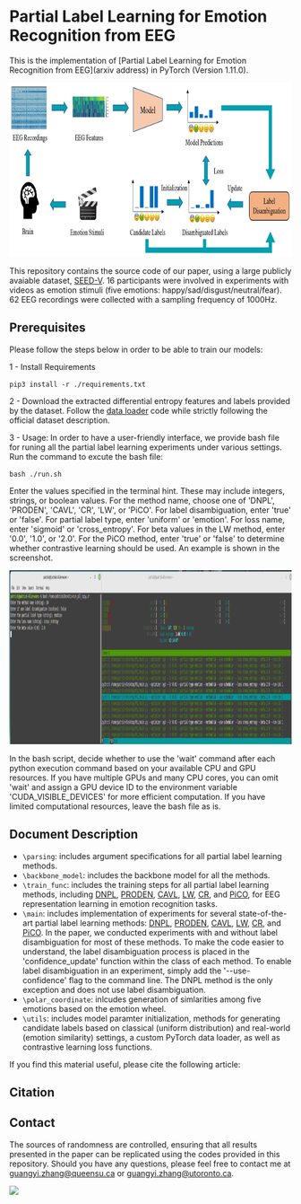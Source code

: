 # Partial Label Learning for Emotion Recognition from EEG
This is the implementation of [Partial Label Learning for Emotion Recognition from EEG](arxiv address) in PyTorch (Version 1.11.0).
<p align="center">
  <img 
    width="900"
    height="310"
    src="/framework.jpg"
  >
</p>



This repository contains the source code of our paper, using a large publicly avaiable dataset, [SEED-V](https://bcmi.sjtu.edu.cn/home/seed/seed-v.html). 16 participants were involved in experiments with videos as emotion stimuli (five emotions: happy/sad/disgust/neutral/fear). 62 EEG recordings were collected with a sampling frequency of 1000Hz.


## Prerequisites
Please follow the steps below in order to be able to train our models:


1 - Install Requirements

```
pip3 install -r ./requirements.txt
```

2 - Download the extracted differential entropy features and labels provided by the dataset. Follow the [data loader](./load_data.py) code while strictly following the official dataset description.


3 - Usage: In order to have a user-friendly interface, we provide bash file for runing all the partial label learning experiments under various settings.  Run the command to excute the bash file:
```
bash ./run.sh
```
Enter the values specified in the terminal hint. These may include integers, strings, or boolean values. For the method name, choose one of 'DNPL', 'PRODEN', 'CAVL', 'CR', 'LW', or 'PiCO'. For label disambiguation, enter 'true' or 'false'. For partial label type, enter 'uniform' or 'emotion'. For loss name, enter 'sigmoid' or 'cross_entropy'. For beta values in the LW method, enter '0.0', '1.0', or '2.0'. For the PiCO method, enter 'true' or 'false' to determine whether contrastive learning should be used. An example is shown in the screenshot.

<p align="center">
  <img 
    width="900"
    height="310"
    src="/screenshot.png"
  >
</p>
In the bash script, decide whether to use the 'wait' command after each python execution command based on your available CPU and GPU resources. If you have multiple GPUs and many CPU cores, you can omit 'wait' and assign a GPU device ID to the environment variable 'CUDA_VISIBLE_DEVICES' for more efficient computation. If you have limited computational resources, leave the bash file as is.


 ## Document Description
 
- `\parsing`: includes argument specifications for all partial label learning methods. 
- `\backbone_model`: includes the backbone model for all the methods. 
- `\train_func`: includes the training steps for all partial label learning methods, including [DNPL](./train_func.py#L23-L44), [PRODEN](./train_func.py#L51-L82), [CAVL](./train_func.py#L89-L119), [LW](./train_func.py#L126-L233), [CR](./train_func.py#L240-L294), and [PiCO](./train_func.py#L301-L336), for EEG representation learning in emotion recognition tasks.
- `\main`: includes implementation of experiments for several state-of-the-art partial label learning methods: [DNPL](https://ieeexplore.ieee.org/document/9414927), [PRODEN](https://dl.acm.org/doi/10.5555/3524938.3525541), [CAVL](https://openreview.net/forum?id=qqdXHUGec9h), [LW](http://proceedings.mlr.press/v139/wen21a.html), [CR](https://proceedings.mlr.press/v162/wu22l.html), and [PiCO](https://openreview.net/forum?id=EhYjZy6e1gJ). In the paper, we conducted experiments with and without label disambiguation for most of these methods. To make the code easier to understand, the label disambiguation process is placed in the 'confidence_update' function within the class of each method. To enable label disambiguation in an experiment, simply add the '--use-confidence' flag to the command line. The DNPL method is the only exception and does not use label disambiguation.  
 - `\polar_coordinate`: inlcudes generation of simlarities among five emotions based on the emotion wheel.
 - `\utils`: includes model paramter initialization, methods for generating candidate labels based on classical (uniform distribution) and real-world (emotion similarity) settings, a custom PyTorch data loader, as well as contrastive learning loss functions. 

 
 
If you find this material useful, please cite the following article:

## Citation




## Contact
The sources of randomness are controlled, ensuring that all results presented in the paper can be replicated using the codes provided in this repository. Should you have any questions, please feel free to contact me at [guangyi.zhang@queensu.ca](mailto:guangyi.zhang@queensu.ca) or [guangyi.zhang@utoronto.ca](mailto:guangyi.zhang@utoronto.ca).



<!-- <img src="/doc/architecture.pdf" width="400" height="200">
 -->
<a href="https://hits.seeyoufarm.com"><img src="https://hits.seeyoufarm.com/api/count/incr/badge.svg?url=https%3A%2F%2Fgithub.com%2Fguangyizhangbci%2FEEG_Riemannian%2F&count_bg=%2379C83D&title_bg=%23555555&icon=&icon_color=%23E7E7E7&title=hits&edge_flat=false"/></a>

